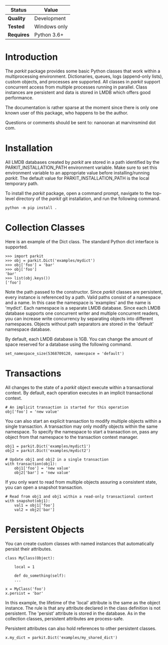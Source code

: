 Status | Value
---|---
**Quality** | Development
**Tested** | Windows only
**Requires** | Python 3.6+

# Introduction
The *parkit* package provides some basic Python classes that work within a multiprocessing environment. Dictionaries, queues, logs (append-only lists), custom objects, and processes are supported. All classes in *parkit* support concurrent access from multiple processes running in parallel. Class instances are persistent and data is stored in LMDB which offers good performance.

The documentation is rather sparse at the moment since there is only one known user of this package, who happens to be the author.

Questions or comments should be sent to: nanoonan at marvinsmind dot com.

# Installation
All LMDB databases created by *parkit* are stored in a path identified by the PARKIT_INSTALLATION_PATH environment variable. Make sure to set this environment variable to an appropriate value before installing/running *parkit*. The default value for PARKIT_INSTALLATION_PATH is the local temporary path.

To install the *parkit* package, open a command prompt, navigate to the top-level directory of the *parkit* git installation, and run the following command.
```
python -m pip install .
```

# Collection Classes
Here is an example of the Dict class. The standard Python dict interface is supported.
```
>>> import parkit
>>> obj = parkit.Dict('examples/mydict')
>>> obj['foo'] = 'bar'
>>> obj['foo']
'bar'
>>> list(obj.keys())
['foo']
```
Note the path passed to the constructor. Since *parkit* classes are persistent, every instance is referenced by a path. Valid paths consist of a namespace and a name. In this case the namespace is 'examples' and the name is 'mydict'. Each namespace is a separate LMDB database. Since each LMDB database supports one concurrent writer and multiple concurrent readers, you can increase write concurrency by separating objects into different namespaces. Objects without path separators are stored in the 'default' namespace database.

By default, each LMDB database is 1GB. You can change the amount of space reserved for a database using the following command.
```
set_namespace_size(5368709120, namespace = 'default')
```

# Transactions

All changes to the state of a *parkit* object execute within a transactional context. By default, each operation executes in an
implicit transactional context.

```
# An implicit transaction is started for this operation
obj['foo'] = 'new value'
```

You can also start an explicit transaction to modify multiple objects within a single transaction. A transaction may only modify objects within the same namespace. To specify the namespace to start a transaction on, pass any object from that namespace to the transaction context manager.

```
obj1 = parkit.Dict('examples/mydict1')
obj2 = parkit.Dict('examples/mydict2')

# Update obj1 and obj2 in a single transaction
with transaction(obj1):
    obj1['foo'] = 'new value'
    obj2['bar'] = 'new value'
```

If you only want to read from multiple objects assuring a consistent state, you can open a snapshot transaction.

```
# Read from obj1 and obj1 within a read-only transactional context
with snapshot(obj1):
    val1 = obj1['foo']
    val2 = obj2['bar']
```

# Persistent Objects
You can create custom classes with named instances that automatically persist their attributes.
```
class MyClass(Object):

    local = 1

    def do_something(self):
    ...

x = MyClass('foo')
x.persist = 'bar'
```
In this example, the lifetime of the 'local' attribute is the same as the object instance. The rule is that any attribute declared in the class definition is not persistent. The 'persist' attribute is stored in the database. As in the collection classes, persistent attributes are process-safe.

Persistent attributes can also hold references to other persistent classes.
```
x.my_dict = parkit.Dict('examples/my_shared_dict')
```
